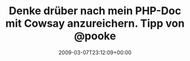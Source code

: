 ---
retweeted: false
source: <a href="http://twitter.com" rel="nofollow">Twitter Web Client</a>
entities:
  hashtags: []
  symbols: []
  user_mentions:
  - name: Thazin
    screen_name: pookey
    indices:
    - '65'
    - '72'
    id_str: '6219632'
    id: '6219632'
  urls: []
display_text_range:
- '0'
- '72'
favorite_count: '0'
id_str: '1294422791'
truncated: false
retweet_count: '0'
id: '1294422791'
created_at: Sat Mar 07 23:12:09 +0000 2009
favorited: false
full_text: Denke drüber nach mein PHP-Doc mit Cowsay anzureichern. Tipp von [@pookey](https://twitter.com/pookey)
lang: de
tags:
- pesos/twitter
date: '2009-03-07T23:12:09+00:00'
src: https://twitter.com/bascht/status/1294422791
original_url: https://twitter.com/bascht/status/1294422791
type: twitter_tweet
text: Denke drüber nach mein PHP-Doc mit Cowsay anzureichern. Tipp von [@pookey](https://twitter.com/pookey)
title: Denke drüber nach mein PHP-Doc mit Cowsay anzureichern. Tipp von @pooke

---